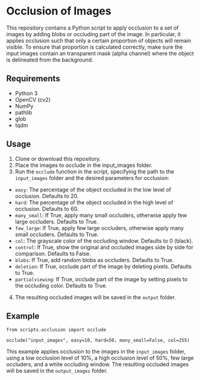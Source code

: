 # Occlusion of Images
This repository contains a Python script to apply occlusion to a set of images by adding blobs or occluding part of the image. In particular, it applies occlusion such that only a certain proportion of objects will remain visible. To ensure that proportion is calculated correctly, make sure the input images contain an transparent mask (alpha channel) where the object is delineated from the background.

## Requirements
- Python 3
- OpenCV (cv2)
- NumPy
- pathlib
- glob
- tqdm

## Usage
1. Clone or download this repository.
2. Place the images to occlude in the input_images folder. 
3. Run the `occlude` function in the script, specifying the path to the `input_images` folder and the desired parameters for occlusion:

- `easy`: The percentage of the object occluded in the low level of occlusion. Defaults to 20.
- `hard`: The percentage of the object occluded in the high level of occlusion. Defaults to 60.
- `many_small`: If True, apply many small occluders, otherwise apply few large occluders. Defaults to True.
- `few_large`: If True, apply few large occluders, otherwise apply many small occluders. Defaults to True.
- `col`: The grayscale color of the occluding window. Defaults to 0 (black).
- `control`: If True, show the original and occluded images side by side for comparison. Defaults to False.
- `blobs`: If True, add random blobs as occluders. Defaults to True.
- `deletion`: If True, occlude part of the image by deleting pixels. Defaults to True.
- `partialviewing`: If True, occlude part of the image by setting pixels to the occluding color. Defaults to True.

4. The resulting occluded images will be saved in the `output` folder.


## Example

```
from scripts.occlusion import occlude

occlude("input_images", easy=10, hard=50, many_small=False, col=255)
```

This example applies occlusion to the images in the `input_images` folder, using a low occlusion level of 10%, a high occlusion level of 50%, few large occluders, and a white occluding window. The resulting occluded images will be saved in the `output_images` folder.

